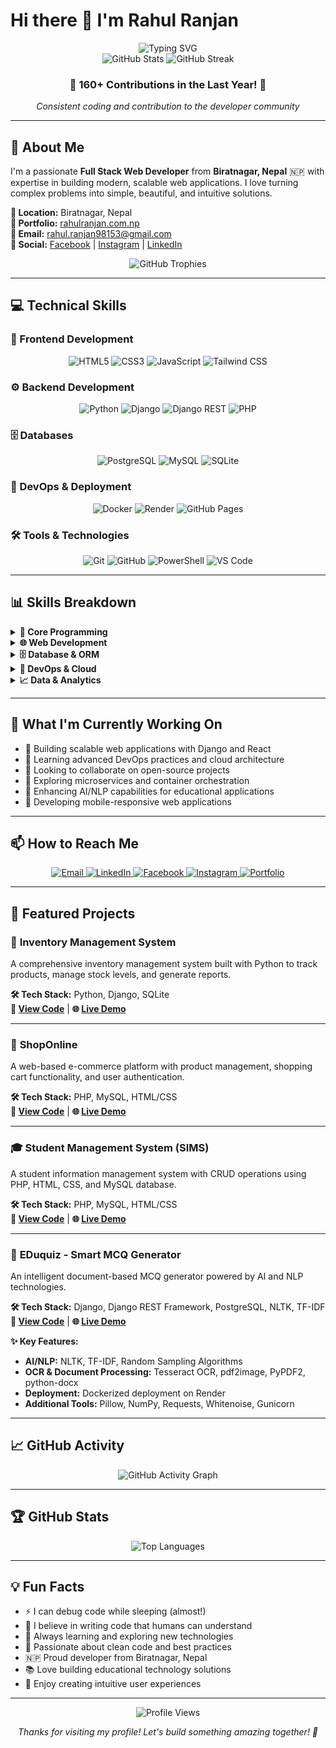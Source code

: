 # Hi there 👋 I'm Rahul Ranjan

<div align="center">
  <img src="https://readme-typing-svg.herokuapp.com?font=Fira+Code&weight=500&size=28&pause=1000&color=3B82F6&center=true&vCenter=true&width=600&height=100&lines=Full+Stack+Web+Developer;Python+%7C+Django+%7C+React;DevOps+%7C+Docker+%7C+Cloud;Passionate+about+clean+code" alt="Typing SVG" />
</div>

<div align="center">
  <img src="https://github-readme-stats.vercel.app/api?username=rranjanr&show_icons=true&theme=radical&hide_border=true&bg_color=0D1117&title_color=3B82F6&icon_color=3B82F6&text_color=FFFFFF" alt="GitHub Stats" />
  <img src="https://github-readme-streak-stats.herokuapp.com/?user=rranjanr&theme=radical&hide_border=true&background=0D1117&stroke=3B82F6&ring=3B82F6&fire=3B82F6&currStreakNum=FFFFFF&currStreakLabel=FFFFFF&sideNums=FFFFFF&sideLabels=FFFFFF&dates=FFFFFF" alt="GitHub Streak" />
</div>

<div align="center">
  <h3>🎉 <b>160+ Contributions in the Last Year!</b> 🎉</h3>
  <p><em>Consistent coding and contribution to the developer community</em></p>
</div>

---

## 🚀 About Me

I'm a passionate **Full Stack Web Developer** from **Biratnagar, Nepal** 🇳🇵 with expertise in building modern, scalable web applications. I love turning complex problems into simple, beautiful, and intuitive solutions.

**📍 Location:** Biratnagar, Nepal  
**💼 Portfolio:** [rahulranjan.com.np](https://www.rahulranjan.com.np/)  
**📧 Email:** rahul.ranjan98153@gmail.com  
**🔗 Social:** [Facebook](https://www.facebook.com/profile.php?id=100028254210950) | [Instagram](https://www.instagram.com/r_ranzan19/) | [LinkedIn](https://www.linkedin.com/in/r-ranzan-781898279/)

<div align="center">
  <img src="https://github-profile-trophy.vercel.app/?username=rranjanr&theme=radical&no-frame=true&no-bg=true&margin-w=4&margin-h=4&rank=SECRET,SSS,SS,S,AAA,AA,A,B,C" alt="GitHub Trophies" />
</div>

---

## 💻 Technical Skills

### 🎨 Frontend Development
<div align="center">
  <img src="https://img.shields.io/badge/HTML5-E34F26?style=for-the-badge&logo=html5&logoColor=white" alt="HTML5" />
  <img src="https://img.shields.io/badge/CSS3-1572B6?style=for-the-badge&logo=css3&logoColor=white" alt="CSS3" />
  <img src="https://img.shields.io/badge/JavaScript-F7DF1E?style=for-the-badge&logo=javascript&logoColor=black" alt="JavaScript" />
  <img src="https://img.shields.io/badge/Tailwind_CSS-38B2AC?style=for-the-badge&logo=tailwind-css&logoColor=white" alt="Tailwind CSS" />
</div>

### ⚙️ Backend Development
<div align="center">
  <img src="https://img.shields.io/badge/Python-3776AB?style=for-the-badge&logo=python&logoColor=white" alt="Python" />
  <img src="https://img.shields.io/badge/Django-092E20?style=for-the-badge&logo=django&logoColor=white" alt="Django" />
  <img src="https://img.shields.io/badge/Django_REST-092E20?style=for-the-badge&logo=django&logoColor=white" alt="Django REST" />
  <img src="https://img.shields.io/badge/PHP-777BB4?style=for-the-badge&logo=php&logoColor=white" alt="PHP" />
</div>

### 🗄️ Databases
<div align="center">
  <img src="https://img.shields.io/badge/PostgreSQL-316192?style=for-the-badge&logo=postgresql&logoColor=white" alt="PostgreSQL" />
  <img src="https://img.shields.io/badge/MySQL-00000F?style=for-the-badge&logo=mysql&logoColor=white" alt="MySQL" />
  <img src="https://img.shields.io/badge/SQLite-07405E?style=for-the-badge&logo=sqlite&logoColor=white" alt="SQLite" />
</div>

### 🐳 DevOps & Deployment
<div align="center">
  <img src="https://img.shields.io/badge/Docker-2CA5E0?style=for-the-badge&logo=docker&logoColor=white" alt="Docker" />
  <img src="https://img.shields.io/badge/Render-00ADD8?style=for-the-badge&logo=render&logoColor=white" alt="Render" />
  <img src="https://img.shields.io/badge/GitHub_Pages-222222?style=for-the-badge&logo=github-pages&logoColor=white" alt="GitHub Pages" />
</div>

### 🛠️ Tools & Technologies
<div align="center">
  <img src="https://img.shields.io/badge/Git-F05032?style=for-the-badge&logo=git&logoColor=white" alt="Git" />
  <img src="https://img.shields.io/badge/GitHub-100000?style=for-the-badge&logo=github&logoColor=white" alt="GitHub" />
  <img src="https://img.shields.io/badge/PowerShell-5391FE?style=for-the-badge&logo=powershell&logoColor=white" alt="PowerShell" />
  <img src="https://img.shields.io/badge/VSCode-007ACC?style=for-the-badge&logo=visualstudiocode&logoColor=white" alt="VS Code" />
</div>

---

## 📊 Skills Breakdown

<details>
<summary><b>🔧 Core Programming</b></summary>

- **Python**: Web applications, automation scripts, data processing
- **JavaScript**: DOM manipulation, event handling, ES modules
- **PHP**: Server-side scripting and web development
- **HTML5/CSS3**: Semantic markup and modern styling

</details>

<details>
<summary><b>🌐 Web Development</b></summary>

- **Django**: Full-stack web framework with REST API support
- **Django REST Framework**: Building scalable APIs
- **Responsive Design**: Mobile-first approach with Tailwind CSS
- **UI/UX**: Accessibility optimization and user experience design

</details>

<details>
<summary><b>🗄️ Database & ORM</b></summary>

- **PostgreSQL**: Production-grade setup, indexing, relational design
- **MySQL**: Database management and optimization
- **SQLite**: Development and testing databases
- **Django ORM**: Models, migrations, and database queries

</details>

<details>
<summary><b>🐳 DevOps & Cloud</b></summary>

- **Docker**: Containerization, Dockerfile, docker-compose
- **Render**: Production deployment of Django + PostgreSQL
- **GitHub Pages**: Static site hosting
- **Environment Management**: .env files and configuration

</details>

<details>
<summary><b>📈 Data & Analytics</b></summary>

- **Pandas**: Data manipulation and analysis
- **Matplotlib**: Data visualization and charts
- **Risk Analysis**: Assessment tables and visual mapping
- **Excel Automation**: VBA scripting for presentations

</details>

---

## 🎯 What I'm Currently Working On

- 🔭 Building scalable web applications with Django and React
- 🌱 Learning advanced DevOps practices and cloud architecture
- 👯 Looking to collaborate on open-source projects
- 🤔 Exploring microservices and container orchestration
- 🧠 Enhancing AI/NLP capabilities for educational applications
- 📱 Developing mobile-responsive web applications

---

## 📫 How to Reach Me

<div align="center">
  <a href="mailto:rahul.ranjan98153@gmail.com">
    <img src="https://img.shields.io/badge/Email-D14836?style=for-the-badge&logo=gmail&logoColor=white" alt="Email" />
  </a>
  <a href="https://www.linkedin.com/in/r-ranzan-781898279/">
    <img src="https://img.shields.io/badge/LinkedIn-0077B5?style=for-the-badge&logo=linkedin&logoColor=white" alt="LinkedIn" />
  </a>
  <a href="https://www.facebook.com/profile.php?id=100028254210950">
    <img src="https://img.shields.io/badge/Facebook-1877F2?style=for-the-badge&logo=facebook&logoColor=white" alt="Facebook" />
  </a>
  <a href="https://www.instagram.com/r_ranzan19/">
    <img src="https://img.shields.io/badge/Instagram-E4405F?style=for-the-badge&logo=instagram&logoColor=white" alt="Instagram" />
  </a>
  <a href="https://www.rahulranjan.com.np/">
    <img src="https://img.shields.io/badge/Portfolio-000000?style=for-the-badge&logo=About.me&logoColor=white" alt="Portfolio" />
  </a>
</div>

---

## 🚀 Featured Projects

### 🏪 **Inventory Management System**
A comprehensive inventory management system built with Python to track products, manage stock levels, and generate reports.

**🛠️ Tech Stack:** Python, Django, SQLite  
**🔗 [View Code](#)** | **🌐 [Live Demo](#)**

---

### 🛒 **ShopOnline**
A web-based e-commerce platform with product management, shopping cart functionality, and user authentication.

**🛠️ Tech Stack:** PHP, MySQL, HTML/CSS  
**🔗 [View Code](#)** | **🌐 [Live Demo](#)**

---

### 🎓 **Student Management System (SIMS)**
A student information management system with CRUD operations using PHP, HTML, CSS, and MySQL database.

**🛠️ Tech Stack:** PHP, MySQL, HTML/CSS  
**🔗 [View Code](#)** | **🌐 [Live Demo](#)**

---

### 🧠 **EDuquiz - Smart MCQ Generator**
An intelligent document-based MCQ generator powered by AI and NLP technologies.

**🛠️ Tech Stack:** Django, Django REST Framework, PostgreSQL, NLTK, TF-IDF  
**🔗 [View Code](#)** | **🌐 [Live Demo](#)**

**✨ Key Features:**
- **AI/NLP:** NLTK, TF-IDF, Random Sampling Algorithms
- **OCR & Document Processing:** Tesseract OCR, pdf2image, PyPDF2, python-docx
- **Deployment:** Dockerized deployment on Render
- **Additional Tools:** Pillow, NumPy, Requests, Whitenoise, Gunicorn

---

## 📈 GitHub Activity

<div align="center">
  <img src="https://github-readme-activity-graph.vercel.app/graph?username=rranjanr&theme=radical&hide_border=true&bg_color=0D1117&color=3B82F6&line=3B82F6&point=FFFFFF" alt="GitHub Activity Graph" />
</div>

---

## 🏆 GitHub Stats

<div align="center">
  <img src="https://github-readme-stats.vercel.app/api/top-langs/?username=rranjanr&layout=compact&theme=radical&hide_border=true&bg_color=0D1117&title_color=3B82F6&text_color=FFFFFF" alt="Top Languages" />
</div>

---

## 💡 Fun Facts

- ⚡ I can debug code while sleeping (almost!)
- 🎯 I believe in writing code that humans can understand
- 🌱 Always learning and exploring new technologies
- 🚀 Passionate about clean code and best practices
- 🇳🇵 Proud developer from Biratnagar, Nepal
- 📚 Love building educational technology solutions
- 🎨 Enjoy creating intuitive user experiences

---

<div align="center">
  <img src="https://komarev.com/ghpvc/?username=rranjanr&style=flat-square&color=3B82F6" alt="Profile Views" />
  
  <p><em>Thanks for visiting my profile! Let's build something amazing together! 🚀</em></p>
</div>
